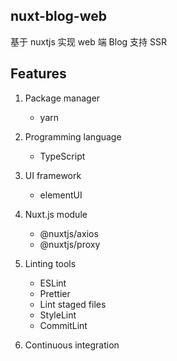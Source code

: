## nuxt-blog-web

基于 nuxtjs 实现 web 端 Blog 支持 SSR

## Features

1. Package manager
   - yarn
2. Programming language

   - TypeScript

3. UI framework
   - elementUI
4. Nuxt.js module

   - @nuxtjs/axios
   - @nuxtjs/proxy

5. Linting tools

   - ESLint
   - Prettier
   - Lint staged files
   - StyleLint
   - CommitLint

6. Continuous integration
